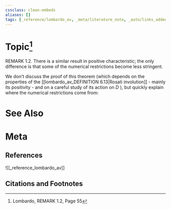 ```yaml
---
cssclass: clean-embeds
aliases: []
tags: [_reference/lombardo_av, _meta/literature_note, _auto/links_added, _meta/TODO/change_title, _meta/definition]
---
```

# Topic[^1]
REMARK 1.2. There is a similar result in positive characteristic; the only difference is that some of the numerical restrictions become less stringent.

We don't discuss the proof of this theorem (which depends on the properties of the [[lombardo_av_DEFINITION 6.13|Rosati involution]] - mainly its positivity - and on a careful study of its action on $D$ ), but quickly explain where the numerical restrictions come from:


# See Also

# Meta
## References
![[_reference_lombardo_av]]

## Citations and Footnotes
[^1]: Lombardo, REMARK 1.2, Page 55
